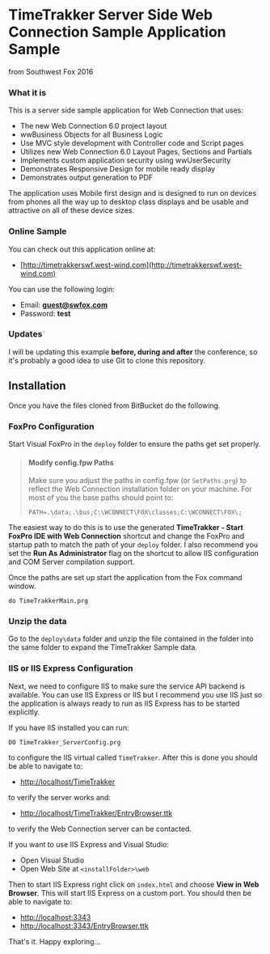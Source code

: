 ﻿# TimeTrakker Server Side Web Connection Sample Application Sample
from Southwest Fox 2016 

### What it is
This is a server side sample application for Web Connection that uses:

* The new Web Connection 6.0 project layout
* wwBusiness Objects for all Business Logic
* Use MVC style development with Controller code and Script pages 
* Utilizes new Web Connection 6.0 Layout Pages, Sections and Partials
* Implements custom application security using wwUserSecurity
* Demonstrates Responsive Design for mobile ready display
* Demonstrates output generation to PDF

The application uses Mobile first design and is designed to run on devices from phones all the way up to desktop class displays and be usable and attractive on all of these device sizes.

### Online Sample
You can check out this application online at:  

* [http://timetrakkerswf.west-wind.com](http://timetrakkerswf.west-wind.com)

You can use the following login:  
* Email: **guest@swfox.com**                                                         
* Password: **test**


### Updates
I will be updating this example **before, during and after** the conference, so it's probably a good idea to use Git to clone this repository. 
## Installation
Once you have the files cloned from BitBucket do the following.

### FoxPro Configuration
Start Visual FoxPro in the `deploy` folder to ensure the paths get set properly.

> #### Modify config.fpw Paths
> Make sure you adjust the paths in config.fpw (or `SetPaths.prg`) to reflect the Web Connection installation folder on your machine. For most of you the base paths should point to:
> ```
> PATH=.\data;.\bus;C:\WCONNECT\FOX\classes;C:\WCONNECT\FOX\;
> ```

The easiest way to do this is to use the generated **TimeTrakker - Start FoxPro IDE with Web Connection** shortcut and change the FoxPro and startup path to match the path of your `deploy` folder. I also recommend you set the **Run As Administrator** flag on the shortcut to allow IIS configuration and COM Server compilation support. 

Once the paths are set up start the application from the Fox command window.

```foxpro
do TimeTrakkerMain.prg
```
### Unzip the data
Go to the `deploy\data` folder and unzip the file contained in the folder into the same folder to expand the TimeTrakker Sample data.


### IIS or IIS Express Configuration
Next, we need to configure IIS to make sure the service API backend is available. You can use IIS Express or IIS but I recommend you use IIS just so the application is always ready to run as IIS Express has to be started explicitly.

If you have IIS installed you can run:

```foxpro
DO TimeTrakker_ServerConfig.prg
```

to configure the IIS virtual called `TimeTrakker`. After this is done you should be able to navigate to:

* [http://localhost/TimeTrakker](http://localhost/TimeTrakker)

to verify the server works and:

* [http://localhost/TimeTrakker/EntryBrowser.ttk](http://localhost/TimeTrakker/EntryBrowser.ttk)

to verify the Web Connection server can be contacted.

If you want to use IIS Express and Visual Studio:

* Open Visual Studio
* Open Web Site at `<installFolder>\web`

Then to start IIS Express right click on `index.html` and choose **View in Web Browser**. This will start IIS Express on a custom port. You should then be able to navigate to:

* [http://localhost:3343](http://localhost:3343)
* [http://localhost:3343/EntryBrowser.ttk](http://localhost:3343/EntryBrowser.ttk)

That's it. Happy exploring...